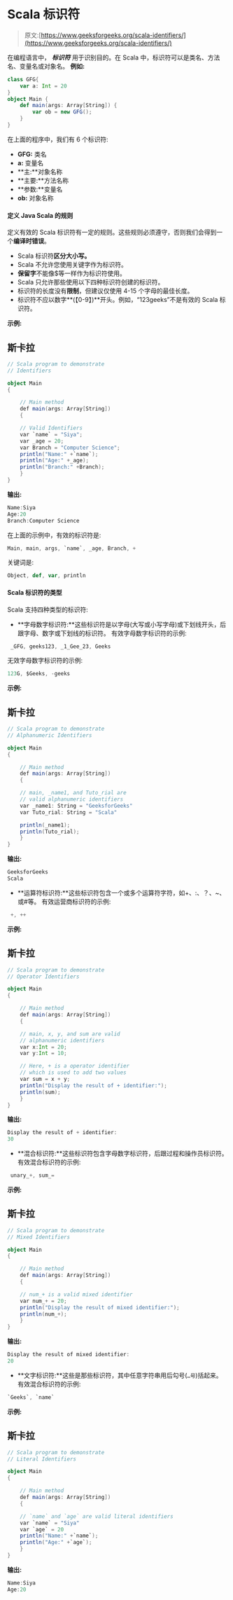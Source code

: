 # Scala 标识符

> 原文:[https://www.geeksforgeeks.org/scala-identifiers/](https://www.geeksforgeeks.org/scala-identifiers/)

在编程语言中， ***标识符*** 用于识别目的。在 Scala 中，标识符可以是类名、方法名、变量名或对象名。
**例如:**

```scala
class GFG{
    var a: Int = 20
}
object Main {
    def main(args: Array[String]) {
        var ob = new GFG();
    }
}
```

在上面的程序中，我们有 6 个标识符:

*   **GFG:** 类名
*   **a:** 变量名
*   **主:**对象名称
*   **主要:**方法名称
*   **参数:**变量名
*   **ob:** 对象名称

#### 定义 Java Scala 的规则

定义有效的 Scala 标识符有一定的规则。这些规则必须遵守，否则我们会得到一个**编译时错误**。

*   Scala 标识符**区分大小写。**
*   Scala 不允许您使用关键字作为标识符。
*   **保留字**不能像$等一样作为标识符使用。
*   Scala 只允许那些使用以下四种标识符创建的标识符。
*   标识符的长度没有**限制**，但建议仅使用 4-15 个字母的最佳长度。
*   标识符不应以数字**(【0-9】)**开头。例如，“123geeks”不是有效的 Scala 标识符。

**示例:**

## 斯卡拉

```scala
// Scala program to demonstrate
// Identifiers

object Main
{

    // Main method
    def main(args: Array[String])
    {

    // Valid Identifiers
    var `name` = "Siya";
    var _age = 20;
    var Branch = "Computer Science";
    println("Name:" +`name`);
    println("Age:" +_age);
    println("Branch:" +Branch);
    }
}
```

**输出:**

```scala
Name:Siya
Age:20
Branch:Computer Science
```

在上面的示例中，有效的标识符是:

```scala
Main, main, args, `name`, _age, Branch, +
```

关键词是:

```scala
Object, def, var, println
```

#### Scala 标识符的类型

Scala 支持四种类型的标识符:

*   **字母数字标识符:**这些标识符是以字母(大写或小写字母)或下划线开头，后跟字母、数字或下划线的标识符。
    有效字母数字标识符的示例:

```scala
 _GFG, geeks123, _1_Gee_23, Geeks
```

无效字母数字标识符的示例:

```scala
123G, $Geeks, -geeks
```

**示例:**

## 斯卡拉

```scala
// Scala program to demonstrate
// Alphanumeric Identifiers

object Main
{

    // Main method
    def main(args: Array[String])
    {

    // main, _name1, and Tuto_rial are
    // valid alphanumeric identifiers
    var _name1: String = "GeeksforGeeks"
    var Tuto_rial: String = "Scala"

    println(_name1);
    println(Tuto_rial);
    }
}
```

**输出:**

```scala
GeeksforGeeks
Scala
```

*   **运算符标识符:**这些标识符包含一个或多个运算符字符，如+、:、？、~、或#等。
    有效运营商标识符的示例:

```scala
 +, ++ 
```

**示例:**

## 斯卡拉

```scala
// Scala program to demonstrate
// Operator Identifiers

object Main
{

    // Main method
    def main(args: Array[String])
    {

    // main, x, y, and sum are valid
    // alphanumeric identifiers
    var x:Int = 20;
    var y:Int = 10;

    // Here, + is a operator identifier
    // which is used to add two values
    var sum = x + y;
    println("Display the result of + identifier:");
    println(sum);
    }
}
```

**输出:**

```scala
Display the result of + identifier:
30
```

*   **混合标识符:**这些标识符包含字母数字标识符，后跟过程和操作员标识符。
    有效混合标识符的示例:

```scala
 unary_+, sum_= 
```

**示例:**

## 斯卡拉

```scala
// Scala program to demonstrate
// Mixed Identifiers

object Main
{

    // Main method
    def main(args: Array[String])
    {

    // num_+ is a valid mixed identifier
    var num_+ = 20;
    println("Display the result of mixed identifier:");
    println(num_+);
    }
}
```

**输出:**

```scala
Display the result of mixed identifier:
20
```

*   **文字标识符:**这些是那些标识符，其中任意字符串用后勾号(`…号`)括起来。
    有效混合标识符的示例:

```scala
`Geeks`, `name` 
```

**示例:**

## 斯卡拉

```scala
// Scala program to demonstrate
// Literal Identifiers

object Main
{

    // Main method
    def main(args: Array[String])
    {

    // `name` and `age` are valid literal identifiers
    var `name` = "Siya"
    var `age` = 20
    println("Name:" +`name`);
    println("Age:" +`age`);
    }
}
```

**输出:**

```scala
Name:Siya
Age:20
```